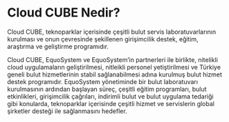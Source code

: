 # Cloud CUBE Nedir?

Cloud CUBE, teknoparklar içerisinde çeşitli bulut servis 
laboratuvarlarının kurulması ve onun çevresinde şekillenen girişimcilik 
destek, eğitim, araştırma ve geliştirme programıdır.

Cloud CUBE, EquoSystem ve EquoSystem’in partnerleri ile birlikte, nitelikli 
cloud uygulamaların geliştirilmesi, nitleikli personel yetiştirilmesi ve Türkiye 
geneli bulut hizmetlerinin stabil sağlanabilmesi adına kurulmuş bulut 
hizmet destek programıdır. 
EquoSystem yönetiminde bir bulut laboratuvarı kurulmasının ardından 
başlayan süreç, çeşitli eğitim programları, bulut etkinlikleri, girişimcilik 
çağrıları, indirimli bulut ve bulut uygulama tedariği gibi konularda, 
teknoparklar içerisinde çeşitli hizmet ve servislerin global şirketler desteği 
ile sağlanmasını hedefler.

